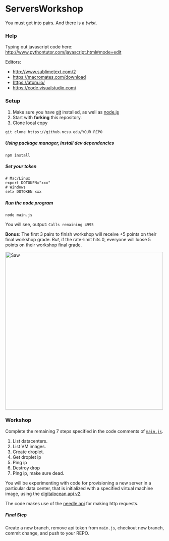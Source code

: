 ServersWorkshop
===============

You must get into pairs.  And there is a *twist*.

### Help

Typing out javascript code here:
http://www.pythontutor.com/javascript.html#mode=edit

Editors:

* http://www.sublimetext.com/2
* https://macromates.com/download
* https://atom.io/
* https://code.visualstudio.com/

### Setup

1. Make sure you have [git](http://git-scm.com/) installed, as well as [node.js](http://nodejs.org/)
2. Start with **forking** this repository.
3. Clone local copy 

`git clone https://github.ncsu.edu/YOUR REPO`

##### Using package manager, install dev dependencies

`npm install`

##### Set your token

```
# Mac/Linux
export DOTOKEN="xxx"
# Windows
setx DOTOKEN xxx
```

##### Run the node program

`node main.js`

You will see, output:
`Calls remaining 4995`

**Bonus**: The first 3 pairs to finish workshop will receive +5 points on their final workshop grade. *But*,
if the rate-limit hits 0, everyone will loose 5 points on their workshop final grade. 

<img src="https://cloud.githubusercontent.com/assets/742934/9525410/ff96de96-4cb1-11e5-84af-19b70cbae957.png" alt="Saw" width="500px;"/>

### Workshop

Complete the remaining 7 steps specified in the code comments of [`main.js`](https://github.ncsu.edu/CSC-DevOps-Spring2015/ServersWorkshop/blob/master/main.js).

1. List datacenters.
2. List VM images.
3. Create droplet.
4. Get droplet ip
5. Ping ip
6. Destroy drop
7. Ping ip, make sure dead.

You will be experimenting with code for provisioning a new server in a particular data center, that is initialized with a specified virtual machine image, using the [digitalocean api v2](https://developers.digitalocean.com/v2/).

The code makes use of the [needle api](https://github.com/tomas/needle#needle) for making http requests.

##### Final Step

Create a new branch, remove api token from `main.js`, checkout new branch, commit change, and push to your REPO.
